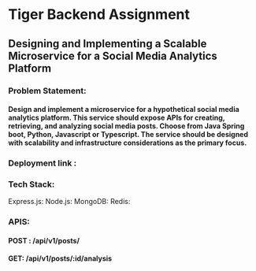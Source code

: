 # Tiger Backend Assignment
## Designing and Implementing a Scalable Microservice for a Social Media Analytics Platform

### Problem Statement: 
#### Design and implement a microservice for a hypothetical social media analytics platform. This service should expose APIs for creating, retrieving, and analyzing social media posts. Choose from Java Spring boot, Python, Javascript or Typescript. The service should be designed with scalability and infrastructure considerations as the primary focus.

### Deployment link :

### Tech Stack:
Express.js:
Node.js:
MongoDB:
Redis:

### APIS:
#### POST : /api/v1/posts/
#### GET: /api/v1/posts/:id/analysis

### 


